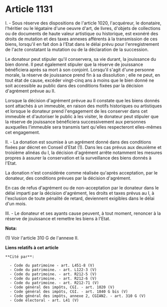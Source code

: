 # Article 1131

I. - Sous réserve des dispositions de l'article 1020, l'acquéreur, le donataire, l'héritier ou le légataire d'une oeuvre
d'art, de livres, d'objets de collections ou de documents de haute valeur artistique ou historique, est exonéré des droits de
mutation et des taxes annexes afférents à la transmission de ces biens, lorsqu'il en fait don à l'Etat dans le délai prévu
pour l'enregistrement de l'acte constatant la mutation ou de la déclaration de la succession. 

Le donateur peut stipuler qu'il conservera, sa vie durant, la jouissance du bien donné. Il peut également stipuler que la
réserve de jouissance bénéficiera après sa mort à son conjoint. Lorsqu'il s'agit d'une personne morale, la réserve de
jouissance prend fin à sa dissolution ; elle ne peut, en tout état de cause, excéder vingt-cinq ans à moins que le bien donné
ne soit accessible au public dans des conditions fixées par la décision d'agrément prévue au II. 

Lorsque la décision d'agrément prévue au II constate que les biens donnés sont attachés à un immeuble, en raison des motifs
historiques ou artistiques et lorsque le donateur prend l'engagement de les conserver dans cet immeuble et d'autoriser le
public à les visiter, le donateur peut stipuler que la réserve de jouissance bénéficiera successivement aux personnes
auxquelles l'immeuble sera transmis tant qu'elles respecteront elles-mêmes cet engagement. 

II. - La donation est soumise à un agrément donné dans des conditions fixées par décret en Conseil d'Etat (1). Dans les cas
prévus aux deuxième et troisième alinéas du I, la décision d'agrément arrête notamment les mesures propres à assurer la
conservation et la surveillance des biens donnés à l'Etat. 

La donation n'est considérée comme réalisée qu'après acceptation, par le donateur, des conditions prévues par la décision
d'agrément. 

En cas de refus d'agrément ou de non-acceptation par le donateur dans le délai imparti par la décision d'agrément, les droits
et taxes prévus au I, à l'exclusion de toute pénalité de retard, deviennent exigibles dans le délai d'un mois. 

III. - Le donateur et ses ayants cause peuvent, à tout moment, renoncer à la réserve de jouissance et remettre les biens à
l'Etat.

**Nota:**

(1) Voir l'article 310 G de l'annexe II.

**Liens relatifs à cet article**

	**Cité par**:

	  - Code du patrimoine - art. L451-8 (V)
	  - Code du patrimoine. - art. L122-3 (V)
	  - Code du patrimoine. - art. R212-5 (V)
	  - Code du patrimoine. - art. R212-6 (V)
	  - Code du patrimoine. - art. R212-71 (V)
	  - Code général des impôts, CGI. - art. 1020 (V)
	  - Code général des impôts, CGI. - art. 1840 G bis (V)
	  - Code général des impôts, annexe 2, CGIAN2. - art. 310 G (V)
	  - Code électoral - art. L41 (V)

